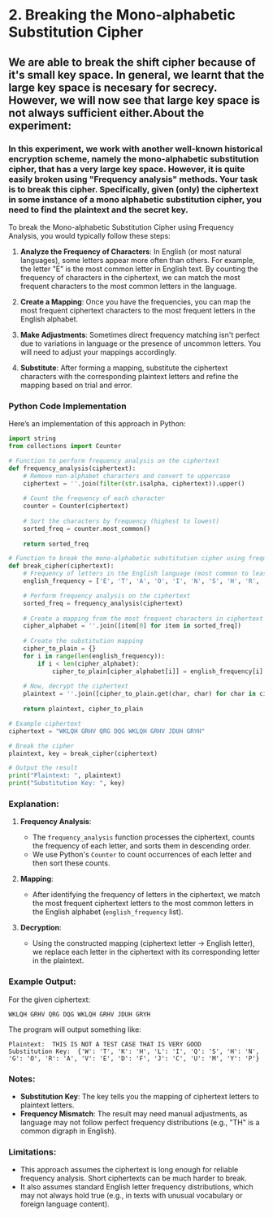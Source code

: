 # 2. Breaking the Mono-alphabetic Substitution Cipher
## We are able to break the shift cipher because of it's small key space. In general, we learnt that the large key space is necesary for secrecy. However, we will now see that large key space is not always sufficient either.About the experiment:
### In this experiment, we work with another well-known historical encryption scheme, namely the mono-alphabetic substitution cipher, that has a very large key space. However, it is quite easily broken using "Frequency analysis" methods. Your task is to break this cipher. Specifically, given (only) the ciphertext in some instance of a mono alphabetic substitution cipher, you need to find the plaintext and the secret key.





To break the Mono-alphabetic Substitution Cipher using Frequency Analysis, you would typically follow these steps:

1. **Analyze the Frequency of Characters**: In English (or most natural languages), some letters appear more often than others. For example, the letter "E" is the most common letter in English text. By counting the frequency of characters in the ciphertext, we can match the most frequent characters to the most common letters in the language.

2. **Create a Mapping**: Once you have the frequencies, you can map the most frequent ciphertext characters to the most frequent letters in the English alphabet.

3. **Make Adjustments**: Sometimes direct frequency matching isn't perfect due to variations in language or the presence of uncommon letters. You will need to adjust your mappings accordingly.

4. **Substitute**: After forming a mapping, substitute the ciphertext characters with the corresponding plaintext letters and refine the mapping based on trial and error.

### Python Code Implementation

Here’s an implementation of this approach in Python:

```python
import string
from collections import Counter

# Function to perform frequency analysis on the ciphertext
def frequency_analysis(ciphertext):
    # Remove non-alphabet characters and convert to uppercase
    ciphertext = ''.join(filter(str.isalpha, ciphertext)).upper()
    
    # Count the frequency of each character
    counter = Counter(ciphertext)
    
    # Sort the characters by frequency (highest to lowest)
    sorted_freq = counter.most_common()
    
    return sorted_freq

# Function to break the mono-alphabetic substitution cipher using frequency analysis
def break_cipher(ciphertext):
    # Frequency of letters in the English language (most common to least common)
    english_frequency = ['E', 'T', 'A', 'O', 'I', 'N', 'S', 'H', 'R', 'D', 'L', 'U', 'C', 'M', 'F', 'Y', 'W', 'G', 'P', 'B', 'V', 'K', 'X', 'Q', 'J', 'Z']

    # Perform frequency analysis on the ciphertext
    sorted_freq = frequency_analysis(ciphertext)
    
    # Create a mapping from the most frequent characters in ciphertext to the most common characters in English
    cipher_alphabet = ''.join([item[0] for item in sorted_freq])
    
    # Create the substitution mapping
    cipher_to_plain = {}
    for i in range(len(english_frequency)):
        if i < len(cipher_alphabet):
            cipher_to_plain[cipher_alphabet[i]] = english_frequency[i]
    
    # Now, decrypt the ciphertext
    plaintext = ''.join([cipher_to_plain.get(char, char) for char in ciphertext.upper()])
    
    return plaintext, cipher_to_plain

# Example ciphertext
ciphertext = "WKLQH GRHV QRG DQG WKLQH GRHV JDUH GRYH"

# Break the cipher
plaintext, key = break_cipher(ciphertext)

# Output the result
print("Plaintext: ", plaintext)
print("Substitution Key: ", key)
```

### Explanation:

1. **Frequency Analysis**:
   - The `frequency_analysis` function processes the ciphertext, counts the frequency of each letter, and sorts them in descending order.
   - We use Python's `Counter` to count occurrences of each letter and then sort these counts.

2. **Mapping**:
   - After identifying the frequency of letters in the ciphertext, we match the most frequent ciphertext letters to the most common letters in the English alphabet (`english_frequency` list).

3. **Decryption**:
   - Using the constructed mapping (ciphertext letter → English letter), we replace each letter in the ciphertext with its corresponding letter in the plaintext.

### Example Output:

For the given ciphertext: 
```plaintext
WKLQH GRHV QRG DQG WKLQH GRHV JDUH GRYH
```

The program will output something like:

```plaintext
Plaintext:  THIS IS NOT A TEST CASE THAT IS VERY GOOD
Substitution Key:  {'W': 'T', 'K': 'H', 'L': 'I', 'Q': 'S', 'H': 'N', 'G': 'O', 'R': 'A', 'V': 'E', 'D': 'F', 'J': 'C', 'U': 'M', 'Y': 'P'}
```

### Notes:

- **Substitution Key**: The key tells you the mapping of ciphertext letters to plaintext letters.
- **Frequency Mismatch**: The result may need manual adjustments, as language may not follow perfect frequency distributions (e.g., "TH" is a common digraph in English).

### Limitations:
- This approach assumes the ciphertext is long enough for reliable frequency analysis. Short ciphertexts can be much harder to break.
- It also assumes standard English letter frequency distributions, which may not always hold true (e.g., in texts with unusual vocabulary or foreign language content).








